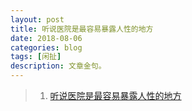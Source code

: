 ```yaml
---
layout: post
title: 听说医院是最容易暴露人性的地方
date: 2018-08-06
categories: blog
tags: [闲扯]
description: 文章金句。
---
```




>1. [听说医院是最容易暴露人性的地方](http://www.lukou.com/userfeed/17069473)
